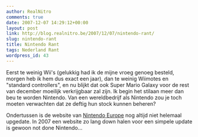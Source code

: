 ```yaml
---
author: RealNitro
comments: true
date: 2007-12-07 14:29:12+00:00
layout: post
link: http://blog.realnitro.be/2007/12/07/nintendo-rant/
slug: nintendo-rant
title: Nintendo Rant
tags: Nederland Rant
wordpress_id: 43
---
```


Eerst te weinig Wii's (gelukkig had ik de mijne vroeg genoeg besteld, morgen heb ik hem dus exact een jaar), dan te weinig Wiimotes en "standard controllers", en nu blijkt dat ook Super Mario Galaxy voor de rest van december moeilijk verkrijgbaar zal zijn. Ik begin het stilaan meer dan beu te worden Nintendo. Van een wereldbedrijf als Nintendo zou je toch moeten verwachten dat ze deftig hun stock kunnen beheren?

Ondertussen is de website van [Nintendo Europe](http://nintendo.be/) nog altijd niet helemaal upgedate. In 2007 een website zo lang down halen voor een simpele update is gewoon not done Nintendo…
